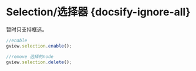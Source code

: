 # Selection/选择器 {docsify-ignore-all}
<!--iframe[./examples/selection.html]-->

暂时只支持框选。


```javascript
//enable
gview.selection.enable();

```

```javascript
//remove 选择的node
gview.selection.delete();
```